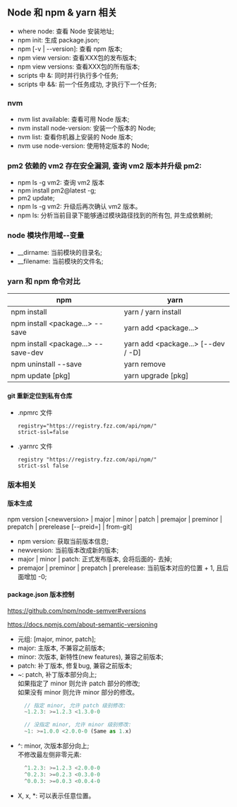 ## Node 和 npm & yarn 相关
- where node: 查看 Node 安装地址;
- npm init: 生成 package.json;
- npm [-v | --version]: 查看 npm 版本;
- npm view <pkg> version: 查看XXX包的发布版本;
- npm view <pkg> versions: 查看XXX包的所有版本;
- scripts 中 &: 同时并行执行多个任务;
- scripts 中 &&: 前一个任务成功, 才执行下一个任务;

### nvm 
- nvm list available: 查看可用 Node 版本;
- nvm install node-version: 安装一个版本的 Node;
- nvm list: 查看你机器上安装的 Node 版本;
- nvm use node-version: 使用特定版本的 Node;

### pm2 依赖的 vm2 存在安全漏洞, 查询 vm2 版本并升级 pm2:
- npm ls -g vm2: 查询 vm2 版本
- npm install pm2@latest -g;
- pm2 update;
- npm ls -g vm2: 升级后再次确认 vm2 版本。
- npm ls: 分析当前目录下能够通过模块路径找到的所有包, 并生成依赖树;

### node 模块作用域--变量
- __dirname: 当前模块的目录名;
- __filename: 当前模块的文件名;

### yarn 和 npm 命令对比
|  npm   | yarn  |
|  ----  | ----  |
| npm install  | yarn / yarn install |
| npm install <package...> --save  | yarn add <package...> |
| npm install <package...> --save-dev | yarn add <package...> [--dev / -D] |
| npm uninstall <pkg> --save | yarn remove <pkg> |
| npm update [pkg] | yarn upgrade [pkg] |

#### git 重新定位到私有仓库
- .npmrc 文件
    ```
    registry="https://registry.fzz.com/api/npm/"
    strict-ssl=false
    ```
- .yarnrc 文件
    ```
    registry "https://registry.fzz.com/api/npm/"
    strict-ssl false
    ```
    
### 版本相关
#### 版本生成
npm version [\<newversion> | major | minor | patch | premajor | preminor | prepatch | prerelease [--preid=<prerelease-id>] | from-git]
- npm version: 获取当前版本信息;
- newversion: 当前版本改成新的版本;
- major | minor | patch: 正式发布版本, 会将后面的- 去掉;
- premajor | preminor | prepatch | prerelease: 当前版本对应的位置 + 1, 且后面增加 -0;

#### package.json 版本控制
<https://github.com/npm/node-semver#versions>

<https://docs.npmjs.com/about-semantic-versioning>
- 元组: [major, minor, patch];
- major: 主版本, 不兼容之前版本;
- minor: 次版本, 新特性(new features), 兼容之前版本;
- patch: 补丁版本, 修复bug, 兼容之前版本;
- ~: patch, 补丁版本部分向上;  
    如果指定了 minor 则允许 patch 部分的修改;  
    如果没有 minor 则允许 minor 部分的修改。
    ```javascript
      // 指定 minor, 允许 patch 级别修改:
      ~1.2.3: >=1.2.3 <1.3.0-0
  
      // 没指定 minor, 允许 minor 级别修改:
      ~1: >=1.0.0 <2.0.0-0 (Same as 1.x)
    ```
- ^: minor, 次版本部分向上;   
    不修改最左侧非零元素:
    ```javascript
      ^1.2.3: >=1.2.3 <2.0.0-0
      ^0.2.3: >=0.2.3 <0.3.0-0
      ^0.0.3: >=0.0.3 <0.0.4-0
    ```
- X, x, *: 可以表示任意位置。
